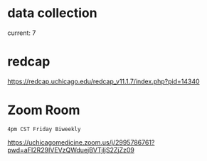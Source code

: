# data collection
current: 7

# redcap

https://redcap.uchicago.edu/redcap_v11.1.7/index.php?pid=14340

# Zoom Room 

`4pm CST Friday Biweekly
`

https://uchicagomedicine.zoom.us/j/2995786761?pwd=aFI2R29IVEVzQWduejBVTjljS2ZjZz09
